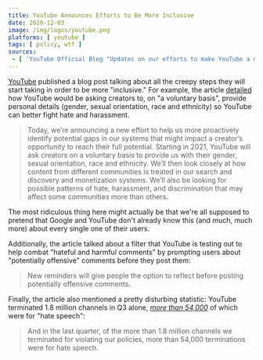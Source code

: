 ```yaml
---
title: YouTube Announces Efforts to Be More Inclusive
date: 2020-12-03
image: /img/logos/youtube.png
platforms: [ youtube ]
tags: [ policy, wtf ]
sources:
 - [ 'YouTube Official Blog "Updates on our efforts to make YouTube a more inclusive platform" by Johanna Wright (3 Dec 2020)', 'https://archive.is/adrP5' ]
---
```


[YouTube](/youtube/) published a blog post talking about all the creepy steps
they will start taking in order to be more "inclusive." For example, the
article [detailed](https://archive.is/adrP5#selection-1423.0-1423.580) how
YouTube would be asking creators to, on "a voluntary basis", provide personal
details (gender, sexual orientation, race and ethnicity) so YouTube can better
fight hate and harassment.

> Today, we’re announcing a new effort to help us more proactively identify
> potential gaps in our systems that might impact a creator’s opportunity to
> reach their full potential. Starting in 2021, YouTube will ask creators on a
> voluntary basis to provide us with their gender, sexual orientation, race and
> ethnicity. We’ll then look closely at how content from different communities
> is treated in our search and discovery and monetization systems. We’ll also
> be looking for possible patterns of hate, harassment, and discrimination that
> may affect some communities more than others.

The most ridiculous thing here might actually be that we're all supposed to
pretend that Google and YouTube don't already know this (and much, much more)
about every single one of their users.

Additionally, the article talked about a filter that YouTube is testing out to
help combat "hateful and harmful comments" by prompting users about
"potentially offensive" comments before they post them:

> New reminders will give people the option to reflect before posting
> potentially offensive comments.

Finally, the article also mentioned a pretty disturbing statistic: YouTube
terminated 1.8 million channels in Q3 alone, [_more than
54,000_](https://archive.is/adrP5#selection-1329.315-1333.81) of which were for
"hate speech":

> And in the last quarter, of the more than 1.8 million channels we terminated
> for violating our policies, more than 54,000 terminations were  for hate
> speech.

